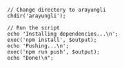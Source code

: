    // Change directory to arayungli
    chdir('arayungli');

    // Run the script
    echo 'Installing dependencies...\n';
    exec('npm install', $output);
    echo 'Pushing...\n';
    exec('npm run push', $output);
    echo "Done!\n";